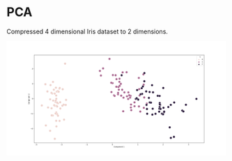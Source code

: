 # PCA
 Compressed 4 dimensional Iris dataset to 2 dimensions.

![alt text](https://github.com/sashakttripathi/PCA/blob/main/component-1-and-2-distribution.png?raw=true)

